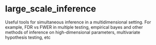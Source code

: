 # large_scale_inference
Useful tools for simultaneous inference in a multidimensional setting. For example, FDR vs FWER in multiple testing, empirical bayes and other methods of inference on high-dimensional parameters, multivariate hypothesis testing, etc
